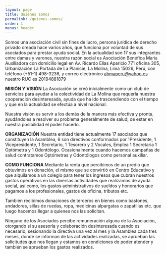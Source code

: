 ```yaml
---
layout: page
title: Quienes somos
permalink: /quienes-somos/
order: 1
menus: header
---
```


Somos una asociación civil sin fines de lucro, persona jurídica de derecho privado creada hace varios años, que funciona por voluntad de sus asociados para prestar ayuda social. En la actualidad son 17 sus integrantes entre damas y varones, nuestra razón social es Asociación Benéfica María Auxiliadora con domicilio legal en Av. Ricardo Elías Aparicio 771 oficina 305, Urbanización La Portada de La Planicie, La Molina, Lima 15026, Perú, con teléfono (+51-1) 498-3236, y correo electrónico [abmaperu@yahoo.es](abmaperu@yahoo.es) nuestro RUC es 20194881879

**MISIÓN Y VISIÓN**
La Asociación se creó inicialmente como un club de servicios para ayudar a la colectividad de La Molina que requería nuestra cooperación desinteresada, ayuda que ha ido trascendiendo con el tiempo y que en la actualidad se efectúa a nivel nacional.

Nuestra visión es servir a los demás de la manera más efectiva y pronta, ayudándoles a resolver su problema generalmente de salud, de estar en nuestra posibilidad el poder hacerlo.

**ORGANIZACIÓN**
Nuestra entidad tiene actualmente 17 asociados que constituyen la Asamblea, 6 son directivos conformados por 1Presidente, 1 Vicepresidente, 1 Secretario, 1 Tesorero y 2 Vocales, Emplea 1 Secretaria 1 Optómetra y 1 Odontólogo. Ocasionalmente cuando hacemos campañas de salud contratamos Optómetras y Odontólogos como personal auxiliar.

**COMO FUNCIONA**
Mediante la renta que percibimos de un predio que obtuvimos en donación, el mismo que se convirtió en Centro Educativo y que alquilamos a un colegio para tener los ingresos que cubran nuestros gastos operativos en las diversas actividades que realizamos de ayuda social, así como, los gastos administrativos de sueldos y honorarios que pagamos a los profesionales, gastos de oficina, tributos etc.

También recibimos donaciones de terceros en bienes como bastones, andadores, sillas de ruedas, ropa, medicinas alpargatas o zapatillas etc. que luego hacemos llegar a quienes nos las solicitan.

Ninguno de los Asociados percibe remuneración alguna de la Asociación, otorgando si su asesoría y colaboración desinteresada cuando es necesario, sesionando la directiva una vez al mes y la Asamblea cada tres meses, donde se informan de las actividades realizadas, se aprueban las solicitudes que nos llegan y estamos en condiciones de poder atender y también se aprueban los gastos realizados.
